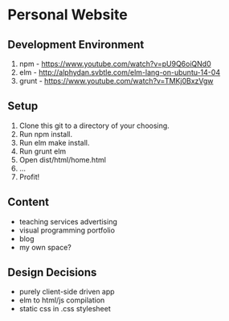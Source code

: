 # Personal Website

## Development Environment

1. npm - https://www.youtube.com/watch?v=pU9Q6oiQNd0
2. elm - http://alphydan.svbtle.com/elm-lang-on-ubuntu-14-04
3. grunt - https://www.youtube.com/watch?v=TMKj0BxzVgw

## Setup

1. Clone this git to a directory of your choosing.
2. Run npm install.
3. Run elm make install.
4. Run grunt elm
5. Open dist/html/home.html
6. ...
7. Profit!

## Content

- teaching services advertising
- visual programming portfolio
- blog
- my own space?

## Design Decisions

- purely client-side driven app
- elm to html/js compilation
- static css in .css stylesheet
